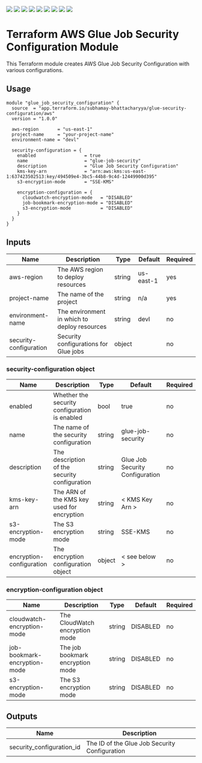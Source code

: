 ![](https://img.shields.io/github/commit-activity/t/subhamay-bhattacharyya/terraform-aws-glue-security-configuration)&nbsp;![](https://img.shields.io/github/last-commit/subhamay-bhattacharyya/terraform-aws-glue-security-configuration)&nbsp;![](https://img.shields.io/github/release-date/subhamay-bhattacharyya/terraform-aws-glue-security-configuration)&nbsp;![](https://img.shields.io/github/repo-size/subhamay-bhattacharyya/terraform-aws-glue-security-configuration)&nbsp;![](https://img.shields.io/github/directory-file-count/subhamay-bhattacharyya/terraform-aws-glue-security-configuration)&nbsp;![](https://img.shields.io/github/issues/subhamay-bhattacharyya/terraform-aws-glue-security-configuration)&nbsp;![](https://img.shields.io/github/languages/top/subhamay-bhattacharyya/terraform-aws-glue-security-configuration)&nbsp;![](https://img.shields.io/github/commit-activity/m/subhamay-bhattacharyya/terraform-aws-glue-security-configuration)&nbsp;![](https://img.shields.io/endpoint?url=https://gist.githubusercontent.com/bsubhamay/1ebc020e3a412dbbed286ba4e3fe1a93/raw/terraform-aws-glue-security-configuration.json?)

# Terraform AWS Glue Job Security Configuration Module

This Terraform module creates AWS Glue Job Security Configuration with various configurations.

## Usage

```hcl
module "glue_job_security_configuration" {
  source  = "app.terraform.io/subhamay-bhattacharyya/glue-security-configuration/aws"
  version = "1.0.0"

  aws-region       = "us-east-1"
  project-name     = "your-project-name"
  environment-name = "devl"
  
  security-configuration = {
    enabled                  = true
    name                     = "glue-job-security"
    description              = "Glue Job Security Configuration"
    kms-key-arn              = "arn:aws:kms:us-east-1:637423502513:key/494509e4-3bc5-44b8-9c4d-12449900d395"
    s3-encryption-mode       = "SSE-KMS"
    
    encryption-configuration = {
      cloudwatch-encryption-mode   = "DISABLED"
      job-bookmark-encryption-mode = "DISABLED"
      s3-encryption-mode           = "DISABLED"
    }
  }
}
```


## Inputs

| Name                      | Description                                                     | Type          | Default | Required |
|---------------------------|-----------------------------------------------------------------|---------------|---------|----------|
| aws-region                | The AWS region to deploy resources                              | string        | us-east-1| yes       |
| project-name              | The name of the project                                         | string        | n/a  | yes       |
| environment-name          | The environment in which to deploy resources                    | string        | devl    | no       |
| security-configuration    | Security configurations for Glue jobs                           | object        | <see below> | no       |

### security-configuration object

| Name                      | Description                                                     | Type          | Default | Required |
|---------------------------|-----------------------------------------------------------------|---------------|---------|----------|
| enabled                   | Whether the security configuration is enabled                   | bool          | true    | no       |
| name                      | The name of the security configuration                          | string        | glue-job-security | no |
| description               | The description of the security configuration                   | string        | Glue Job Security Configuration | no |
| kms-key-arn               | The ARN of the KMS key used for encryption                      | string        | < KMS Key Arn > | no |
| s3-encryption-mode        | The S3 encryption mode                                          | string        | SSE-KMS | no       |
| encryption-configuration  | The encryption configuration object                             | object        | < see below > | no       |

### encryption-configuration object

| Name                      | Description                                                     | Type          | Default | Required |
|---------------------------|-----------------------------------------------------------------|---------------|---------|----------|
| cloudwatch-encryption-mode| The CloudWatch encryption mode                                  | string        | DISABLED| no       |
| job-bookmark-encryption-mode | The job bookmark encryption mode                             | string        | DISABLED| no       |
| s3-encryption-mode        | The S3 encryption mode                                          | string        | DISABLED| no       |

## Outputs

| Name                      | Description                                           |
|---------------------------|-------------------------------------------------------|
| security_configuration_id | The ID of the Glue Job Security Configuration         |
